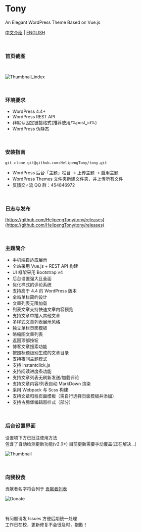 # Tony
An Elegant WordPress Theme Based on Vue.js
<br/>

[中文介绍](https://github.com/HelipengTony/tony/blob/master/README_EN.md) | [ENGLISH](https://github.com/HelipengTony/tony/blob/master/README.md)

<br/>

### 首页截图
<br/>

![Thumbnail_index](https://i.loli.net/2019/02/18/5c6a81958b193.png)

<br/>

### 环境要求
+ WordPress 4.4+
+ WordPress REST API
+ 非默认固定链接格式(推荐使用/%post_id%)
+ WordPress 伪静态

<br/>

### 安装指南
```
git clone git@github.com:HelipengTony/tony.git
```
+ WordPress 后台「主题」栏目 -> 上传主题 -> 启用主题
+ WordPress Themes 文件夹新建文件夹，并上传所有文件
+ 反馈交♂流 QQ 群：454846972

<br/>

### 日志与发布
[https://github.com/HelipengTony/tony/releases](https://github.com/HelipengTony/tony/releases)

<br/>

### 主题简介
+ 手机端自适应展示
+ 全站采用 Vue.js + REST API 构建
+ UI 框架采用 Bootstrap v4
+ 后台设置强大且全面
+ 优化样式的评论系统
+ 支持高于 4.4 的 WordPress 版本
+ 全站单栏简约设计
+ 文章列表无限加载
+ 列表文章支持快速文章内容预览
+ 支持文章中插入其他文章
+ 多样式文章列表展示风格
+ 独立单栏页面模板
+ 略缩图文章列表
+ 返回顶部按钮
+ 博客文章搜索功能
+ 按照标题级别生成的文章目录
+ 支持夜间主题模式
+ 支持 instantclick.js
+ 支持阅读进度条功能
+ 支持文章列表无刷新发送/加载评论
+ 支持文章内容/列表自动 MarkDown 渲染
+ 采用 Webpack 与 Scss 构建
+ 支持文章归档页面模板（需自行选择页面模板并添加）
+ 支持古腾堡编辑器样式（部分）


<br/>

### 后台设置界面
设置项下方已批注使用方法
<br/>
包含了自动检测更新功能(v2.0+)
目前更新需要手动覆盖(正在解决...)
<br/>

![Thumbnail](https://i.loli.net/2019/02/18/5c6a80530c1b8.png)


<br/>

### 向我投食
贡献者名字将会列于 [贡献者列表](https://www.snapaper.com/donate)
<br/>

![Donate](https://i.loli.net/2019/02/18/5c6a80afd1e26.png)

<br/>

有问题请发 Issues 方便后期统一处理
<br/>
工作日在校，更新修复不会很及时，抱歉！